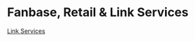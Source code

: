 # Fanbase, Retail & Link Services

[Link Services](Fanbase,%20Retail%20&%20Link%20Services%2086f3a71782664f139c0772c6bfa77ee4/Link%20Services%2072608deafb9542ff9861b570887918ba.csv)